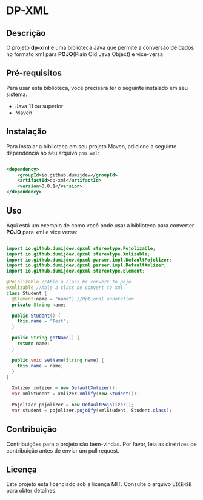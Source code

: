 # DP-XML

## Descrição

O projeto **dp-xml** é uma biblioteca Java que permite a conversão de dados no formato xml para **POJO**(Plain Old Java
Object) e vice-versa

## Pré-requisitos

Para usar esta biblioteca, você precisará ter o seguinte instalado em seu sistema:

- Java 11 ou superior
- Maven

## Instalação

Para instalar a biblioteca em seu projeto Maven, adicione a seguinte dependência ao seu arquivo `pom.xml`:

```xml

<dependency>
    <groupId>io.github.dumijdev</groupId>
    <artifactId>dp-xml</artifactId>
    <version>0.0.1</version>
</dependency>
```

## Uso

Aqui está um exemplo de como você pode usar a biblioteca para converter **POJO** para xml e vice versa:

```java

import io.github.dumijdev.dpxml.stereotype.Pojolizable;
import io.github.dumijdev.dpxml.stereotype.Xmlizable;
import io.github.dumijdev.dpxml.parser.impl.DefaultPojolizer;
import io.github.dumijdev.dpxml.parser.impl.DefaultXmlizer;
import io.github.dumijdev.dpxml.stereotype.Element;

@Pojolizable //Able a class be convert to pojo
@Xmlizable //Able a class be convert to xml
class Student {
  @Element(name = "name") //Optional annotation
  private String name;

  public Student() {
    this.name = "Test";
  }

  public String getName() {
    return name;
  }

  public void setName(String name) {
    this.name = name;
  }
}

  Xmlizer xmlizer = new DefaultXmlizer();
  var xmlStudent = xmlizer.xmlify(new Student());

  Pojolizer pojolizer = new DefaultPojolizer();
  var student = pojolizer.pojoify(xmlStudent, Student.class);

```

## Contribuição

Contribuições para o projeto são bem-vindas. Por favor, leia as diretrizes de contribuição antes de enviar um pull
request.

## Licença

Este projeto está licenciado sob a licença MIT. Consulte o arquivo `LICENSE` para obter detalhes.